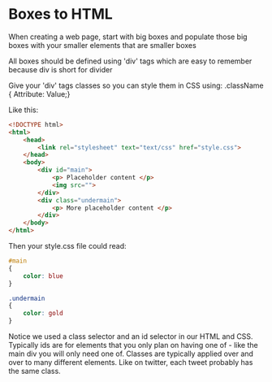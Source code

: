 # Boxes to HTML

When creating a web page, start with big boxes and populate those big boxes with your smaller elements that are smaller boxes

All boxes should be defined using 'div' tags which are easy to remember because div is short for divider

Give your 'div' tags classes so you can style them in CSS using: .className { Attribute: Value;}

Like this:

```html
<!DOCTYPE html>
<html>
    <head>
        <link rel="stylesheet" text="text/css" href="style.css">
    </head>
    <body>
        <div id="main">
            <p> Placeholder content </p>
            <img src="">
        </div>
        <div class="undermain">
            <p> More placeholder content </p>
        </div>
    </body>
</html>
```

Then your style.css file could read:

```css
#main
{
    color: blue
}

.undermain
{
    color: gold
}
```

Notice we used a class selector and an id selector in our HTML and CSS. Typically ids are for elements that you only plan on having one of - like the main div you will only need one of. Classes are typically applied over and over to many different elements. Like on twitter, each tweet probably has the same class.

